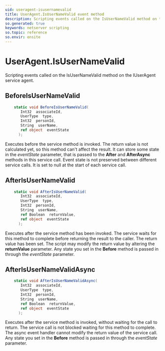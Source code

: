 ```yaml
---
uid: useragent-isusernamevalid
title: UserAgent.IsUserNameValid event method
description: Scripting events called on the IsUserNameValid method on the UserAgent service agent.
so.generated: true
keywords: netserver scripting
so.topic: reference
so.envir: onsite
---
```

# UserAgent.IsUserNameValid

Scripting events called on the <see cref='M:IUserAgent.IsUserNameValid'>IsUserNameValid</see> method on the <see cref='IUserAgent'>IUserAgent</see>  service agent.

## BeforeIsUserNameValid
```cs
    static void BeforeIsUserNameValid(
       Int32  associateId,
       UserType  type,
       Int32  personId,
       String  userName,
       ref object  eventState
      );
```
Executes before the service method is invoked.
The return value is not calculated yet, so this method can't affect the result.
It can store some state in the *eventState* parameter, that is passed to the **After** and **AfterAsync** methods in this service call.
Event state is not preserved between different service calls. It is set to null at the start of each service call.
## AfterIsUserNameValid
```cs
    static void AfterIsUserNameValid(
       Int32  associateId,
       UserType  type,
       Int32  personId,
       String  userName,
       ref Boolean  returnValue,
       ref object  eventState
      );
```
Executes after the service method has been invoked. The service waits for this method to complete before returning the result to the caller.
The return value has been set. The script may modify the return value by altering the **returnValue** parameter.
Any state you set in the **Before** method is passed in through the *eventState* parameter.
## AfterIsUserNameValidAsync
```cs
    static void AfterIsUserNameValidAsync(
       Int32  associateId,
       UserType  type,
       Int32  personId,
       String  userName,
       ref Boolean  returnValue,
       ref object  eventState
      );
```
Executes after the service method is invoked, without waiting for the call to return.
The service call is not blocked waiting for this method to complete.
The async event handler cannot modify the return value of the service call.
Any state you set in the **Before** method is passed in through the *eventState* parameter.

